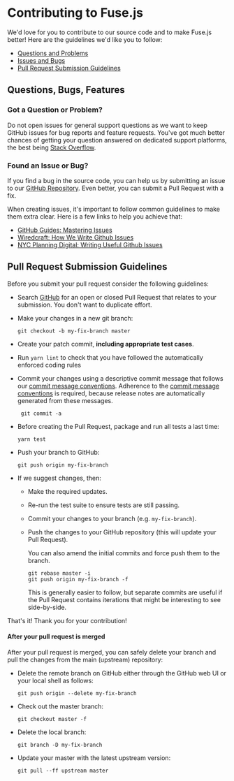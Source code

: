 # Contributing to Fuse.js

We'd love for you to contribute to our source code and to make Fuse.js better! Here are the guidelines we'd like you to follow:

- [Questions and Problems](#question)
- [Issues and Bugs](#issue)
- [Pull Request Submission Guidelines](#submit-pr)

## <a name="requests"></a> Questions, Bugs, Features

### <a name="question"></a> Got a Question or Problem?

Do not open issues for general support questions as we want to keep GitHub issues for bug reports and feature requests. You've got much better chances of getting your question answered on dedicated support platforms, the best being [Stack Overflow][stackoverflow].

### <a name="issue"></a> Found an Issue or Bug?

If you find a bug in the source code, you can help us by submitting an issue to our
[GitHub Repository][github]. Even better, you can submit a Pull Request with a fix.

When creating issues, it's important to follow common guidelines to make them extra clear. Here is a few links to help you achieve that:

- [GitHub Guides: Mastering Issues](https://guides.github.com/features/issues/)
- [Wiredcraft: How We Write Github Issues](https://wiredcraft.com/blog/how-we-write-our-github-issues/)
- [NYC Planning Digital: Writing Useful Github Issues](https://medium.com/nyc-planning-digital/writing-a-proper-github-issue-97427d62a20f)

## <a name="submit-pr"></a> Pull Request Submission Guidelines

Before you submit your pull request consider the following guidelines:

- Search [GitHub](https://github.com/krisk/Fuse/pulls) for an open or closed Pull Request that relates to your submission. You don't want to duplicate effort.
- Make your changes in a new git branch:

  ```shell
  git checkout -b my-fix-branch master
  ```

- Create your patch commit, **including appropriate test cases**.
- Run `yarn lint` to check that you have followed the automatically enforced coding rules
- Commit your changes using a descriptive commit message that follows our
  [commit message conventions][developers.commits]. Adherence to the
  [commit message conventions][developers.commits] is required, because release notes are
  automatically generated from these messages.

  ```shell
   git commit -a
  ```

- Before creating the Pull Request, package and run all tests a last time:

  ```shell
  yarn test
  ```

- Push your branch to GitHub:

  ```shell
  git push origin my-fix-branch
  ```

- If we suggest changes, then:

  - Make the required updates.
  - Re-run the test suite to ensure tests are still passing.
  - Commit your changes to your branch (e.g. `my-fix-branch`).
  - Push the changes to your GitHub repository (this will update your Pull Request).

    You can also amend the initial commits and force push them to the branch.

    ```shell
    git rebase master -i
    git push origin my-fix-branch -f
    ```

    This is generally easier to follow, but separate commits are useful if the Pull Request contains
    iterations that might be interesting to see side-by-side.

That's it! Thank you for your contribution!

#### After your pull request is merged

After your pull request is merged, you can safely delete your branch and pull the changes
from the main (upstream) repository:

- Delete the remote branch on GitHub either through the GitHub web UI or your local shell as follows:

  ```shell
  git push origin --delete my-fix-branch
  ```

- Check out the master branch:

  ```shell
  git checkout master -f
  ```

- Delete the local branch:

  ```shell
  git branch -D my-fix-branch
  ```

- Update your master with the latest upstream version:

  ```shell
  git pull --ff upstream master
  ```

[stackoverflow]: http://stackoverflow.com/questions/tagged/fuse.js
[github]: https://github.com/krisk/Fuse/issues
[developers.commits]: DEVELOPERS.md#commits
